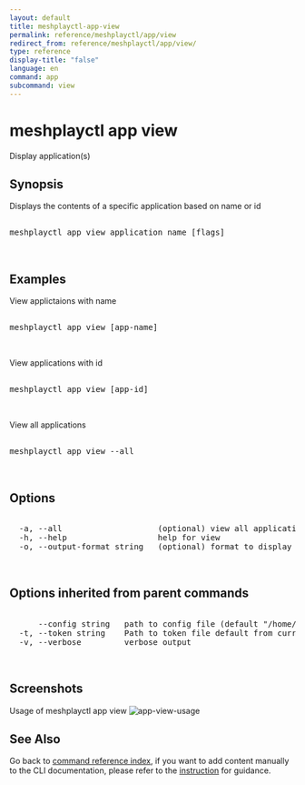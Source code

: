 ```yaml
---
layout: default
title: meshplayctl-app-view
permalink: reference/meshplayctl/app/view
redirect_from: reference/meshplayctl/app/view/
type: reference
display-title: "false"
language: en
command: app
subcommand: view
---
```


# meshplayctl app view

Display application(s)

## Synopsis

Displays the contents of a specific application based on name or id
<pre class='codeblock-pre'>
<div class='codeblock'>
meshplayctl app view application name [flags]

</div>
</pre> 

## Examples

View applictaions with name
<pre class='codeblock-pre'>
<div class='codeblock'>
meshplayctl app view [app-name]

</div>
</pre> 

View applications with id
<pre class='codeblock-pre'>
<div class='codeblock'>
meshplayctl app view [app-id]

</div>
</pre> 

View all applications
<pre class='codeblock-pre'>
<div class='codeblock'>
meshplayctl app view --all

</div>
</pre> 

## Options

<pre class='codeblock-pre'>
<div class='codeblock'>
  -a, --all                    (optional) view all applications available
  -h, --help                   help for view
  -o, --output-format string   (optional) format to display in [json|yaml] (default "yaml")

</div>
</pre>

## Options inherited from parent commands

<pre class='codeblock-pre'>
<div class='codeblock'>
      --config string   path to config file (default "/home/runner/.meshplay/config.yaml")
  -t, --token string    Path to token file default from current context
  -v, --verbose         verbose output

</div>
</pre>

## Screenshots

Usage of meshplayctl app view
![app-view-usage](/assets/img/meshplayctl/app-view.png)

## See Also

Go back to [command reference index](/reference/meshplayctl/), if you want to add content manually to the CLI documentation, please refer to the [instruction](/project/contributing/contributing-cli#preserving-manually-added-documentation) for guidance.
